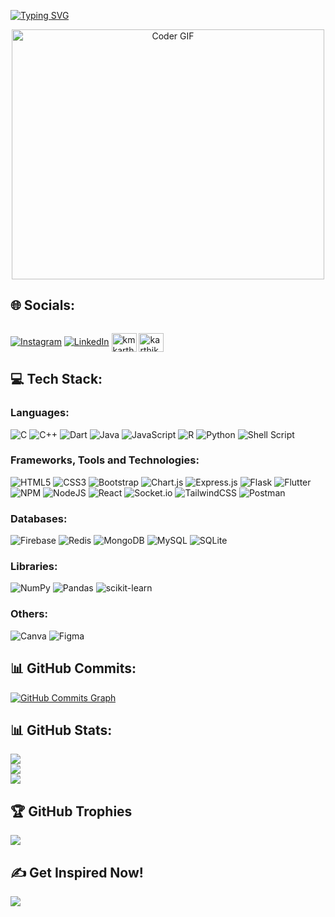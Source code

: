 <a align="center" href="https://git.io/typing-svg"><img src="https://readme-typing-svg.demolab.com?font=Fira+Code&weight=900&size=45&duration=4000&pause=1000&color=15F7A2&center=true&vCenter=true&width=1200&lines=Hey there!👋 This is Abishek;A+student+at+PSG+TECH+-+M.Sc.+Software+systems;A+passionate+programming+enthusiast" alt="Typing SVG" /></a>

<p align="center">
  <img alt="Coder GIF" height=400 width=500 src="https://cdn.dribbble.com/users/1187836/screenshots/6539429/programer.gif" />
</p>

## 🌐 Socials:

<img src="https://komarev.com/ghpvc/?username=20PW01-Abishek&style=flat-square&color=blue" alt=""/>

[![Instagram](https://img.shields.io/badge/Instagram-%23E4405F.svg?logo=Instagram&logoColor=white)](https://instagram.com/abishek_a_) [![LinkedIn](https://img.shields.io/badge/LinkedIn-%230077B5.svg?logo=linkedin&logoColor=white)](https://linkedin.com/in/abishek-a-509155214) 
<a href="https://www.hackerrank.com/20pw01" target="blank"><img align="center" src="https://raw.githubusercontent.com/rahuldkjain/github-profile-readme-generator/master/src/images/icons/Social/hackerrank.svg" alt="kmkarthik97" height="30" width="40" /></a>
<a href="https://leetcode.com/20pw01" target="blank"><img align="center" src="https://raw.githubusercontent.com/rahuldkjain/github-profile-readme-generator/master/src/images/icons/Social/leet-code.svg" alt="karthik_km" height="30" width="40" /></a>
  
## 💻 Tech Stack:

### Languages:

![C](https://img.shields.io/badge/c-%2300599C.svg?style=plastic&logo=c&logoColor=white) ![C++](https://img.shields.io/badge/c++-%2300599C.svg?style=plastic&logo=c%2B%2B&logoColor=white)  ![Dart](https://img.shields.io/badge/dart-%230175C2.svg?style=plastic&logo=dart&logoColor=white) ![Java](https://img.shields.io/badge/java-%23ED8B00.svg?style=plastic&logo=java&logoColor=white) ![JavaScript](https://img.shields.io/badge/javascript-%23323330.svg?style=plastic&logo=javascript&logoColor=%23F7DF1E) ![R](https://img.shields.io/badge/r-%23276DC3.svg?style=plastic&logo=r&logoColor=white) ![Python](https://img.shields.io/badge/python-3670A0?style=plastic&logo=python&logoColor=ffdd54) ![Shell Script](https://img.shields.io/badge/shell_script-%23121011.svg?style=plastic&logo=gnu-bash&logoColor=white)

### Frameworks, Tools and Technologies:

![HTML5](https://img.shields.io/badge/html5-%23E34F26.svg?style=plastic&logo=html5&logoColor=white) ![CSS3](https://img.shields.io/badge/css3-%231572B6.svg?style=plastic&logo=css3&logoColor=white)   ![Bootstrap](https://img.shields.io/badge/bootstrap-%23563D7C.svg?style=plastic&logo=bootstrap&logoColor=white) ![Chart.js](https://img.shields.io/badge/chart.js-F5788D.svg?style=plastic&logo=chart.js&logoColor=white) ![Express.js](https://img.shields.io/badge/express.js-%23404d59.svg?style=plastic&logo=express&logoColor=%2361DAFB) ![Flask](https://img.shields.io/badge/flask-%23000.svg?style=plastic&logo=flask&logoColor=white) ![Flutter](https://img.shields.io/badge/Flutter-%2302569B.svg?style=plastic&logo=Flutter&logoColor=white) ![NPM](https://img.shields.io/badge/NPM-%23000000.svg?style=plastic&logo=npm&logoColor=white) ![NodeJS](https://img.shields.io/badge/node.js-6DA55F?style=plastic&logo=node.js&logoColor=white) ![React](https://img.shields.io/badge/react-%2320232a.svg?style=plastic&logo=react&logoColor=%2361DAFB) ![Socket.io](https://img.shields.io/badge/Socket.io-black?style=plastic&logo=socket.io&badgeColor=010101) ![TailwindCSS](https://img.shields.io/badge/tailwindcss-%2338B2AC.svg?style=plastic&logo=tailwind-css&logoColor=white)
![Postman](https://img.shields.io/badge/Postman-FF6C37?style=plastic&logo=postman&logoColor=white)

### Databases:

![Firebase](https://img.shields.io/badge/firebase-%23039BE5.svg?style=plastic&logo=firebase) ![Redis](https://img.shields.io/badge/redis-%23DD0031.svg?style=plastic&logo=redis&logoColor=white) ![MongoDB](https://img.shields.io/badge/MongoDB-%234ea94b.svg?style=plastic&logo=mongodb&logoColor=white) ![MySQL](https://img.shields.io/badge/mysql-%2300f.svg?style=plastic&logo=mysql&logoColor=white) ![SQLite](https://img.shields.io/badge/sqlite-%2307405e.svg?style=plastic&logo=sqlite&logoColor=white)

### Libraries:

![NumPy](https://img.shields.io/badge/numpy-%23013243.svg?style=plastic&logo=numpy&logoColor=white) ![Pandas](https://img.shields.io/badge/pandas-%23150458.svg?style=plastic&logo=pandas&logoColor=white) ![scikit-learn](https://img.shields.io/badge/scikit--learn-%23F7931E.svg?style=plastic&logo=scikit-learn&logoColor=white) 

### Others:

![Canva](https://img.shields.io/badge/Canva-%2300C4CC.svg?style=plastic&logo=Canva&logoColor=white) ![Figma](https://img.shields.io/badge/figma-%23F24E1E.svg?style=plastic&logo=figma&logoColor=white) 

## 📊 GitHub Commits:
  
<a href="http://www.github.com/20pw01-Abishek"><img src="https://github-readme-activity-graph.cyclic.app/graph?username=20pw01-Abishek&bg_color=000000&color=facc15&line=84cc16&point=facc15&area_color=000000&area=true&hide_border=true&custom_title=GitHub%20Commits%20Graph" alt="GitHub Commits Graph" /></a>

## 📊 GitHub Stats:
  
![](https://github-readme-stats.vercel.app/api?username=20PW01-Abishek&theme=dark&hide_border=false&include_all_commits=true&count_private=true)<br/>
![](https://github-readme-streak-stats.herokuapp.com/?user=20PW01-Abishek&theme=dark&hide_border=false)<br/>
![](https://github-readme-stats.vercel.app/api/top-langs/?username=20PW01-Abishek&theme=dark&hide_border=false&include_all_commits=true&count_private=true&layout=compact)

## 🏆 GitHub Trophies
![](https://github-profile-trophy.vercel.app/?username=20PW01-Abishek&theme=radical&no-frame=false&no-bg=false&margin-w=4)

## ✍️ Get Inspired Now!

![](https://quotes-github-readme.vercel.app/api?type=vetical&theme=radical)
